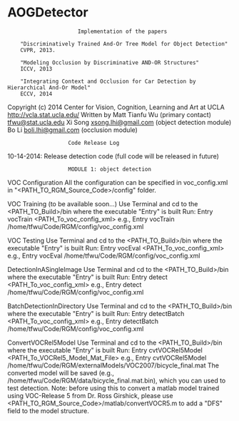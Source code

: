# AOGDetector
                          Implementation of the papers

        "Discriminatively Trained And-Or Tree Model for Object Detection"
        CVPR, 2013.        

        "Modeling Occlusion by Discriminative AND-OR Structures"
        ICCV, 2013        

        "Integrating Context and Occlusion for Car Detection by Hierarchical And-Or Model"
        ECCV, 2014

Copyright (c) 2014 Center for Vision, Cognition, Learning and Art at UCLA <http://vcla.stat.ucla.edu/>
            Written by Matt Tianfu Wu (primary contact) <tfwu@stat.ucla.edu> 
                       Xi Song                          <xsong.lhi@gmail.com> (object detection module)                       
                       Bo Li                            <boli.lhi@gmail.com>  (occlusion module)                     


                       Code Release Log

10-14-2014: Release detection code  (full code will be released in future)                    


                       MODULE 1: object detection 

VOC Configuration
  All the configuration can be specified in voc_config.xml in "<PATH_TO_RGM_Source_Code>/config" folder.

VOC Training (to be available soon...)
  Use Terminal and cd to the <PATH_TO_Build>/bin where the executable "Entry" is built
  Run:   Entry vocTrain <PATH_To_voc_config_xml>
  e.g.,  Entry vocTrain /home/tfwu/Code/RGM/config/voc_config.xml

VOC Testing
  Use Terminal and cd to the <PATH_TO_Build>/bin where the executable "Entry" is built
  Run:   Entry vocEval <PATH_To_voc_config_xml>
  e.g.,  Entry vocEval /home/tfwu/Code/RGM/config/voc_config.xml

DetectionInASingleImage
  Use Terminal and cd to the <PATH_TO_Build>/bin where the executable "Entry" is built
  Run:   Entry detect <PATH_To_voc_config_xml> 
  e.g.,  Entry detect /home/tfwu/Code/RGM/config/voc_config.xml

BatchDetectionInDirectory
  Use Terminal and cd to the <PATH_TO_Build>/bin where the executable "Entry" is built
  Run:   Entry detectBatch <PATH_To_voc_config_xml> 
  e.g.,  Entry detectBatch /home/tfwu/Code/RGM/config/voc_config.xml  

ConvertVOCRel5Model
  Use Terminal and cd to the <PATH_TO_Build>/bin where the executable "Entry" is built
  Run:   Entry cvtVOCRel5Model <PATH_To_VOCRel5_Model_Mat_File> 
  e.g.,  Entry cvtVOCRel5Model /home/tfwu/Code/RGM/externalModels/VOC2007/bicycle_final.mat
  The converted model will be saved (e.g., /home/tfwu/Code/RGM/data/bicycle_final.mat.bin),
  which you can used to test detection.
  Note: before using this to convert a matlab model trained using VOC-Release 5 from Dr. Ross Girshick, 
        please use <PATH_TO_RGM_Source_Code>/matlab/convertVOCR5.m to add a "DFS" field to the model structure.

